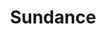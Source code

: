 ---
title: "Sundance"
type: "MAGAZINE DESIGN"
thumbnail: "nelson-farmer.jpg"
banner: "/assets/svg/nelson-logo.svg"
awards:
description: |
  Modula was the first high resolution font family designed on the new Apple
  Macintosh 512K. The font embraces it's digital design process. It was designed
  to complement the computers ability to produce perfect geometric elements
  unlike existing analog fonts, who produced hideous emulations of the original
  because of the limitations of bitmap fonts. I wanted my House of Cards to tell
  that story. Showing each letterform and pairing it with a composition that
  represented that new age of technology.

page_sections:
- section: nelson-cards
  block: one-large-column-media
  img-1: "/assets/img/nelson-cards.jpg"
- section: nelson-svg
  block: flexbox-media
  class: "fill-screen span-full centered"
  media:
    - <img src="/assets/svg/nelson-logo.svg">
    - <img src="/assets/svg/nelson-logo-text.svg">
- section: nelson-stationary
  block: one-row-two-column-media
  img-1: "/assets/img/nelson-stationary.jpg"
  img-2: "/assets/img/nelson-farmer.jpg"
- section: nelson-stamp
  block: one-large-column-media
  img-1: "/assets/img/nelson-stamp.jpg"
---